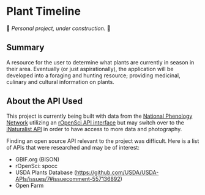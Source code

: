 # Plant Timeline
:construction: *Personal project, under construction.* :construction:
## Summary
A resource for the user to determine what plants are currently in season in their area. Eventually (or just aspirationally), the application will be developed into a foraging and hunting resource; providing medicinal, culinary and cultural information on plants.

## About the API Used
This project is currently being built with data from the [National Phenology Network](http://www.usanpn.org/) utilizing an [rOpenSci API interface](https://docs.google.com/document/d/1yNjupricKOAXn6tY1sI7-EwkcfwdGUZ7lxYv7fcPjO8/edit?usp=sharing) but may switch over to the [iNaturalist API](https://www.inaturalist.org/pages/api+reference#get-observations-id) in order to have access to more data and photography.

Finding an open source API relevant to the project was difficult. Here is a list of APIs that were researched and may be of interest:
- GBIF.org (BISON)
- rOpenSci: spocc
- USDA Plants Database (https://github.com/USDA/USDA-APIs/issues/7#issuecomment-557136892)
- Open Farm